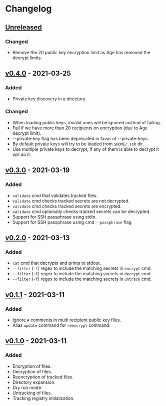 # Changelog

## [Unreleased]

### Changed

- Remove the 20 public key encryption limit as Age has removed the decrypt limits.

## [v0.4.0] - 2021-03-25

### Added

- Private key discovery in a directory.

### Changed

- When loading public keys, invalid ones will be ignored instead of failing.
- Fail if we have more than 20 recipients on encryption (due to Age decrypt limit).
- --private-key flag has been deprecated in favor of --private-keys.
- By default private keys will try to be loaded from `$HOME/.ssh` dir.
- Use multiple private keys to decrypt, if any of them is able to decrypt it will do it.

## [v0.3.0] - 2021-03-19

### Added

- `validate` cmd that validates tracked files.
- `validate` cmd checks tracked secrets are not decrypted.
- `validate` cmd checks tracked secrets are encrypted.
- `validate` cmd optionally checks tracked secrets can be decrypted.
- Support for SSH passphrase using stdin.
- Support for SSH passphrase using cmd `--passphrase` flag.

## [v0.2.0] - 2021-03-13

### Added

- `cat` cmd that decrypts and prints to stdout.
- `--filter` (`-f`) regex to include the matching secrets in `encrypt` cmd.
- `--filter` (`-f`) regex to include the matching secrets in `decrypt` cmd.
- `--filter` (`-f`) regex to include the matching secrets in `untrack` cmd.

## [v0.1.1] - 2021-03-11

### Added

- Ignore `#` comments in multi recipient public key files.
- Alias `update` command for `reencrypt` command.

## [v0.1.0] - 2021-03-11

### Added

- Encryption of files.
- Decryption of files.
- Reencryption of tracked files.
- Directory expansion.
- Dry run mode.
- Untracking of files.
- Tracking registry initialization.

[unreleased]: https://github.com/slok/agebox/compare/v0.4.0...HEAD
[v0.4.0]: https://github.com/slok/agebox/compare/v0.3.0...v0.4.0
[v0.3.0]: https://github.com/slok/agebox/compare/v0.2.0...v0.3.0
[v0.2.0]: https://github.com/slok/agebox/compare/v0.1.1...v0.2.0
[v0.1.1]: https://github.com/slok/agebox/compare/v0.1.0...v0.1.1
[v0.1.0]: https://github.com/slok/agebox/releases/tag/v0.1.0

